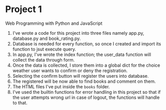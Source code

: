 # Project 1

Web Programming with Python and JavaScript

1.	I've wrote a code for this project into three files namely app.py, database.py and book_rating.py.
2.	Database is needed for every function, so once I created and import its function to jsut execute query.
3.	In app.py, I've wrote the index function; the user_data function will collect the data through form.
4.	Once the data is collected, I store them into a global dict for the choice weather user wants to confirm or 	deny the registration.
5.	Selecting the confirm button will register the users into database.
6.	The registered will be now able to find books and comment on them.
7.	The HTML files I've put inside the `books` folder.
8.	I've used the builtin functions for error handling in this project so that if the user attempts wrong url 		in case of logout, the functions will handle to that.	 
